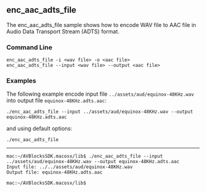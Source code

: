 ## enc_aac_adts_file

The enc_aac_adts_file sample shows how to encode WAV file to AAC file in Audio Data Transport Stream (ADTS) format.

### Command Line

~~~ shell
enc_aac_adts_file -i <wav file> -o <aac file>
enc_aac_adts_file --input <wav file> --output <aac file>
~~~

###	Examples

The following example encode input file `../assets/aud/equinox-48KHz.wav` into output file `equinox-48KHz.adts.aac`:

~~~ shell
./enc_aac_adts_file --input ../assets/aud/equinox-48KHz.wav --output equinox-48KHz.adts.aac
~~~

and using default options:
~~~ shell
./enc_aac_adts_file
~~~
***
~~~ shell
mac:~/AVBlocksSDK.macosx/lib$ ./enc_aac_adts_file --input ../assets/aud/equinox-48KHz.wav --output equinox-48KHz.adts.aac
Input file: ../../assets/aud/equinox-48KHz.wav
Output file: equinox-48KHz.adts.aac

mac:~/AVBlocksSDK.macosx/lib$
~~~ 
